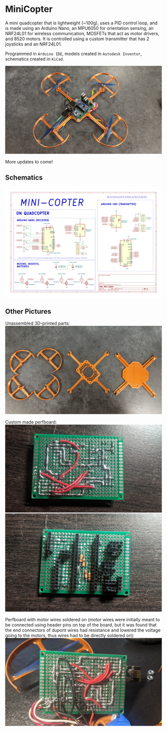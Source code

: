 # MiniCopter
A mini quadcopter that is lightweight (~100g), uses a PID control loop, and is made using an Arduino Nano, an MPU6050 for orientation sensing, an NRF24L01 for wireless communication, MOSFETs that act as motor drivers, and 8520 motors. It is controlled using a custom transmitter that has 2 joysticks and an NRF24L01.

Programmed in `Arduino IDE`, models created in `Autodesk Inventor`, schematics created in `KiCad`.

![CopterPic5](./Images/CopterPic5.jpg)

More updates to come!

## Schematics
![CopterSchematic](./MiniCopterSchematic/MiniCopterSchematic.svg)

## Other Pictures
Unassembled 3D-printed parts:
![CopterPic4](./Images/CopterPic4.jpg)

Custom made perfboard:
![CopterPic1](./Images/CopterPic1.jpg)
![CopterPic2](./Images/CopterPic2.jpg)

Perfboard with motor wires soldered on (motor wires were initially meant to be connected using header pins on top of the board, but it was found that the end connectors of dupont wires had resistance and lowered the voltage going to the motors, thus wires had to be directly soldered on):
![CopterPic9](./Images/CopterPic9.jpg)

